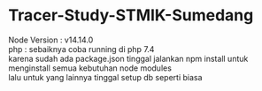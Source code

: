 # Tracer-Study-STMIK-Sumedang

Node Version : v14.14.0 <br>
php : sebaiknya coba running di php 7.4
<br>
karena sudah ada package.json tinggal jalankan npm install untuk menginstall semua kebutuhan node modules <br>
lalu untuk yang lainnya tinggal setup db seperti biasa
